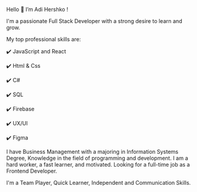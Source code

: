 Hello 👋 I’m Adi Hershko !

I'm a passionate Full Stack Developer with a strong desire to learn and grow.

My top professional skills are:

✔️ JavaScript and React

✔️ Html & Css

✔️ C#

✔️ SQL

✔️ Firebase

✔️ UX/UI

✔️ Figma

I have Business Management with a majoring in Information Systems Degree, Knowledge in the field of programming and development. I am a hard worker, a fast learner, and motivated. Looking for a full-time job as a Frontend Developer.

I'm a Team Player, Quick Learner, Independent and Communication Skills.

